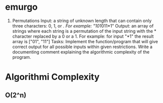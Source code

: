 # emurgo

1. Permutations
Input: a string of unknown length that can contain only three characters: 0, 1, or *. For example: "101*011*1”
Output: an array of strings where each string is a permutation of the input string with the * character replaced by a 0 or a 1. For example: for
input "*1" the result array is ["01", "11"]
Tasks: Implement the function/program that will give correct output for all possible inputs within given restrictions. Write a documenting comment
explaining the algorithmic complexity of the program.

# Algorithmi Complexity
## O(2^n)